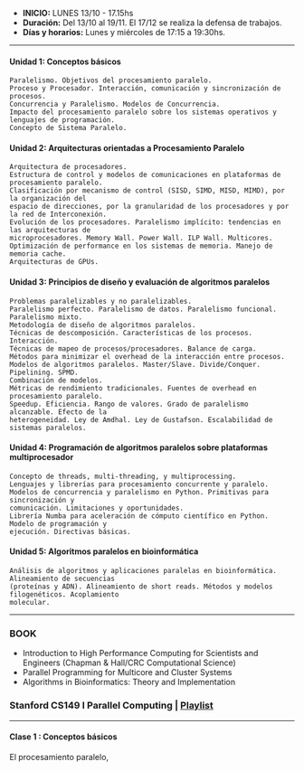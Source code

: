 - **INICIO:** LUNES 13/10 - 17.15hs
- **Duración:**  Del 13/10 al 19/11. El 17/12 se realiza la defensa de trabajos.
- **Días y horarios:** Lunes y miércoles de 17:15 a 19:30hs.
____

#### Unidad 1: Conceptos básicos
    Paralelismo. Objetivos del procesamiento paralelo.
    Proceso y Procesador. Interacción, comunicación y sincronización de procesos.
    Concurrencia y Paralelismo. Modelos de Concurrencia.
    Impacto del procesamiento paralelo sobre los sistemas operativos y lenguajes de programación.
    Concepto de Sistema Paralelo.

####  Unidad 2: Arquitecturas orientadas a Procesamiento Paralelo
    Arquitectura de procesadores.
    Estructura de control y modelos de comunicaciones en plataformas de procesamiento paralelo.
    Clasificación por mecanismo de control (SISD, SIMD, MISD, MIMD), por la organización del
    espacio de direcciones, por la granularidad de los procesadores y por la red de Interconexión.
    Evolución de los procesadores. Paralelismo implícito: tendencias en las arquitecturas de
    microprocesadores. Memory Wall. Power Wall. ILP Wall. Multicores.
    Optimización de performance en los sistemas de memoria. Manejo de memoria cache.
    Arquitecturas de GPUs.

#### Unidad 3: Principios de diseño y evaluación de algoritmos paralelos
    Problemas paralelizables y no paralelizables.
    Paralelismo perfecto. Paralelismo de datos. Paralelismo funcional. Paralelismo mixto.
    Metodología de diseño de algoritmos paralelos.
    Técnicas de descomposición. Características de los procesos. Interacción.
    Técnicas de mapeo de procesos/procesadores. Balance de carga.
    Métodos para minimizar el overhead de la interacción entre procesos.
    Modelos de algoritmos paralelos. Master/Slave. Divide/Conquer. Pipelining. SPMD.
    Combinación de modelos.
    Métricas de rendimiento tradicionales. Fuentes de overhead en procesamiento paralelo.
    Speedup. Eficiencia. Rango de valores. Grado de paralelismo alcanzable. Efecto de la
    heterogeneidad. Ley de Amdhal. Ley de Gustafson. Escalabilidad de sistemas paralelos.

#### Unidad 4: Programación de algoritmos paralelos sobre plataformas multiprocesador
    Concepto de threads, multi-threading, y multiprocessing.
    Lenguajes y librerías para procesamiento concurrente y paralelo.
    Modelos de concurrencia y paralelismo en Python. Primitivas para sincronización y
    comunicación. Limitaciones y oportunidades.
    Librería Numba para aceleración de cómputo científico en Python. Modelo de programación y
    ejecución. Directivas básicas.

#### Unidad 5: Algoritmos paralelos en bioinformática
    Análisis de algoritmos y aplicaciones paralelas en bioinformática. Alineamiento de secuencias
    (proteínas y ADN). Alineamiento de short reads. Métodos y modelos filogenéticos. Acoplamiento
    molecular.
_____

### BOOK

- Introduction to High Performance Computing for Scientists and Engineers (Chapman & Hall/CRC Computational Science)
- Parallel Programming for Multicore and Cluster Systems
- Algorithms in Bioinformatics: Theory and Implementation

### Stanford CS149 I Parallel Computing | [Playlist]( https://www.youtube.com/playlist?list=PLoROMvodv4rMp7MTFr4hQsDEcX7Bx6Odp)

___

#### Clase 1 : Conceptos básicos

El procesamiento paralelo, 
